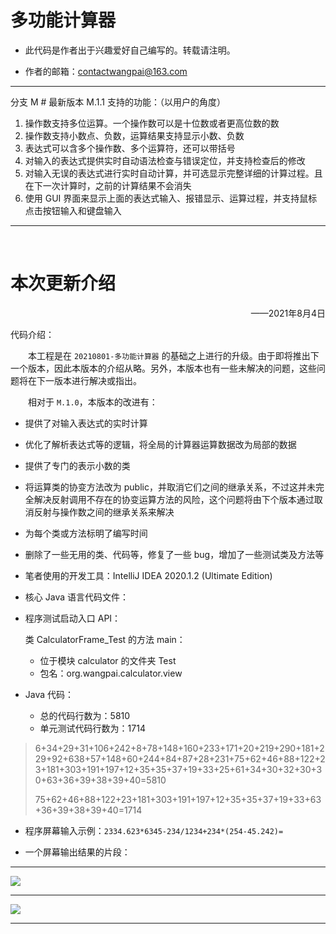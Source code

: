 # 多功能计算器

* 此代码是作者出于兴趣爱好自己编写的。转载请注明。

* 作者的邮箱：contactwangpai@163.com

---

分支 M # 最新版本 M.1.1 支持的功能：（以用户的角度）

1. 操作数支持多位运算。一个操作数可以是十位数或者更高位数的数
2. 操作数支持小数点、负数，运算结果支持显示小数、负数
3. 表达式可以含多个操作数、多个运算符，还可以带括号
4. 对输入的表达式提供实时自动语法检查与错误定位，并支持检查后的修改
5. 对输入无误的表达式进行实时自动计算，并可选显示完整详细的计算过程。且在下一次计算时，之前的计算结果不会消失
6. 使用 GUI 界面来显示上面的表达式输入、报错显示、运算过程，并支持鼠标点击按钮输入和键盘输入

---

<br/>

# 本次更新介绍

<p align="right">——2021年8月4日</p>

代码介绍：

&emsp;&emsp;本工程是在 `20210801-多功能计算器` 的基础之上进行的升级。由于即将推出下一个版本，因此本版本的介绍从略。另外，本版本也有一些未解决的问题，这些问题将在下一版本进行解决或指出。

&emsp;&emsp;相对于 ` M.1.0 `，本版本的改进有：

* 提供了对输入表达式的实时计算
* 优化了解析表达式等的逻辑，将全局的计算器运算数据改为局部的数据
* 提供了专门的表示小数的类
* 将运算类的协变方法改为 public，并取消它们之间的继承关系，不过这并未完全解决反射调用不存在的协变运算方法的风险，这个问题将由下个版本通过取消反射与操作数之间的继承关系来解决
* 为每个类或方法标明了编写时间
* 删除了一些无用的类、代码等，修复了一些 bug，增加了一些测试类及方法等



* 笔者使用的开发工具：IntelliJ IDEA 2020.1.2 (Ultimate Edition)



* 核心 Java 语言代码文件：

* 程序测试启动入口 API：

  类 CalculatorFrame_Test 的方法 main：

  - 位于模块 calculator 的文件夹 Test
  - 包名：org.wangpai.calculator.view



* Java 代码：
  - 总的代码行数为：5810
  - 单元测试代码行数为：1714

> 6+34+29+31+106+242+8+78+148+160+233+171+20+219+290+181+229+92+638+57+148+60+244+84+87+28+231+75+62+46+88+122+23+181+303+191+197+12+35+35+37+19+33+25+61+34+30+32+30+30+63+36+39+38+39+40=5810
>
> 75+62+46+88+122+23+181+303+191+197+12+35+35+37+19+33+63+36+39+38+39+40=1714



* 程序屏幕输入示例：`2334.623*6345-234/1234+234*(254-45.242)=`



* 一个屏幕输出结果的片段：

---

![](F:\MyGithubCodes\calculator_Java\img_md\20210804_1.png)

---

![](F:\MyGithubCodes\calculator_Java\img_md\20210804_2.png)

---
